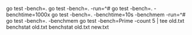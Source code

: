 go test -bench=. 
go test -bench=.  -run=^# 
go test -bench=.  -benchtime=1000x 
go test -bench=.  -benchtime=10s   -benchmem -run=^# 
go test -bench=.  -benchmem
go test -bench=Prime -count 5 | tee  old.txt
benchstat old.txt
benchstat old.txt new.txt 